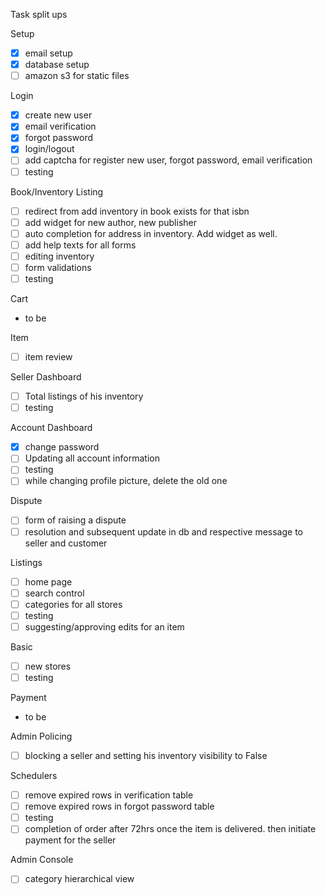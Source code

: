 Task split ups

Setup
- [x] email setup
- [x] database setup
- [ ] amazon s3 for static files

Login
- [x] create new user
- [x] email verification
- [x] forgot password
- [x] login/logout
- [ ] add captcha for register new user, forgot password, email verification
- [ ] testing

Book/Inventory Listing
- [ ] redirect from add inventory in book exists for that isbn
- [ ] add widget for new author, new publisher
- [ ] auto completion for address in inventory. Add widget as well.
- [ ] add help texts for all forms
- [ ] editing inventory
- [ ] form validations
- [ ] testing

Cart
- to be

Item
- [ ] item review

Seller Dashboard
- [ ] Total listings of his inventory
- [ ] testing

Account Dashboard
- [x] change password
- [ ] Updating all account information
- [ ] testing
- [ ] while changing profile picture, delete the old one

Dispute
- [ ] form of raising a dispute
- [ ] resolution and subsequent update in db and respective message to seller and customer

Listings
- [ ] home page
- [ ] search control
- [ ] categories for all stores
- [ ] testing
- [ ] suggesting/approving edits for an item

Basic
- [ ] new stores
- [ ] testing

Payment
- to be

Admin Policing
- [ ] blocking a seller and setting his inventory visibility to False

Schedulers
- [ ] remove expired rows in verification table
- [ ] remove expired rows in forgot password table
- [ ] testing
- [ ] completion of order after 72hrs once the item is delivered. then initiate payment for the seller

Admin Console
- [ ] category hierarchical view